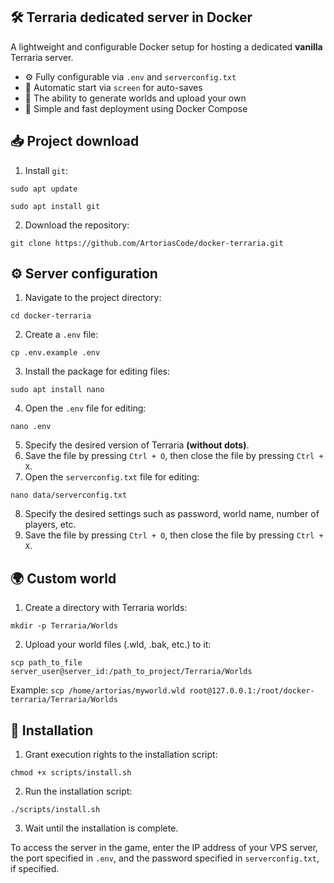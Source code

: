 ## 🛠 Terraria dedicated server in Docker
A lightweight and configurable Docker setup for hosting a dedicated **vanilla** Terraria server.
- ⚙️ Fully configurable via `.env` and `serverconfig.txt`
- 💾 Automatic start via `screen` for auto-saves
- 🔁 The ability to generate worlds and upload your own
- 🚀 Simple and fast deployment using Docker Compose

## 📥 Project download
1) Install `git`:
```
sudo apt update
```
```
sudo apt install git
```
2) Download the repository:
```
git clone https://github.com/ArtoriasCode/docker-terraria.git
```

## ⚙️ Server configuration
1) Navigate to the project directory:
```
cd docker-terraria
```
2) Create a `.env` file:
```
cp .env.example .env
```
3) Install the package for editing files:
```
sudo apt install nano
```
4) Open the `.env` file for editing:
```
nano .env
```
5) Specify the desired version of Terraria **(without dots)**.
6) Save the file by pressing `Ctrl + O`, then close the file by pressing `Ctrl + X`.
7) Open the `serverconfig.txt` file for editing:
```
nano data/serverconfig.txt
```
8) Specify the desired settings such as password, world name, number of players, etc.
9) Save the file by pressing `Ctrl + O`, then close the file by pressing `Ctrl + X`.

## 🌍 Custom world
1) Create a directory with Terraria worlds:
```
mkdir -p Terraria/Worlds
```
2) Upload your world files (.wld, .bak, etc.) to it:
```
scp path_to_file server_user@server_id:/path_to_project/Terraria/Worlds
```
Example: `scp /home/artorias/myworld.wld root@127.0.0.1:/root/docker-terraria/Terraria/Worlds`

## 🔨 Installation
1) Grant execution rights to the installation script:
```
chmod +x scripts/install.sh
```
2) Run the installation script:
```
./scripts/install.sh
```
3) Wait until the installation is complete.

To access the server in the game, enter the IP address of your VPS server, the port specified in `.env`, and the password specified in `serverconfig.txt`, if specified.
